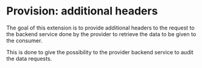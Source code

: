 # Provision: additional headers

The goal of this extension is to provide additional headers to the request to the backend service done by the provider
to retrieve the data to be given to the consumer.

This is done to give the possibility to the provider backend service to audit the data requests.
